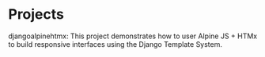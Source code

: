 # Projects

djangoalpinehtmx: This project demonstrates how to user Alpine JS + HTMx to build responsive interfaces using the Django Template System.

